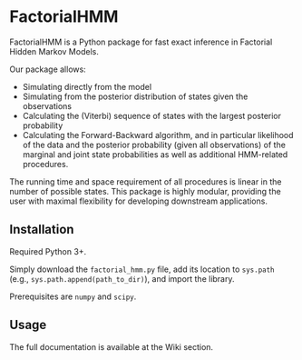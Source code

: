 # FactorialHMM

FactorialHMM is a Python package for fast exact inference in Factorial Hidden Markov Models. 

Our package allows:
* Simulating directly from the model 
* Simulating from the posterior distribution of states given the observations
* Calculating the (Viterbi) sequence of states with the largest posterior probability
* Calculating the Forward-Backward algorithm, and in particular likelihood of the data and the posterior probability (given all observations) of the marginal and joint state probabilities
as well as additional HMM-related procedures.

The running time and space requirement of all procedures is linear in the number of possible states. This package is highly modular, providing the user with maximal flexibility for developing downstream applications.

## Installation

Required Python 3+.

Simply download the `factorial_hmm.py` file, add its location to `sys.path` (e.g., `sys.path.append(path_to_dir)`), and import the library.

Prerequisites are `numpy` and `scipy`.

## Usage

The full documentation is available at the Wiki section.
